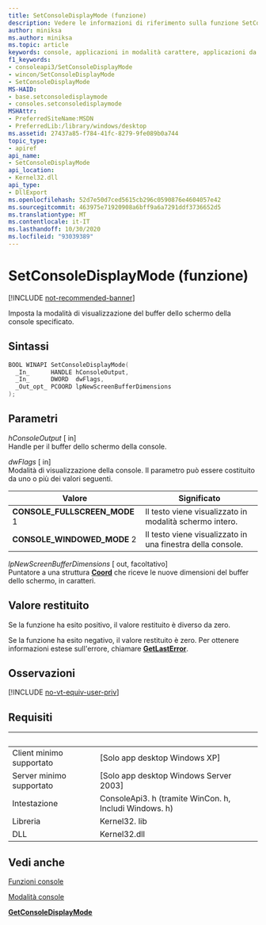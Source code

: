 ```yaml
---
title: SetConsoleDisplayMode (funzione)
description: Vedere le informazioni di riferimento sulla funzione SetConsoleDisplayMode, che imposta la modalità di visualizzazione del buffer dello schermo della console specificato.
author: miniksa
ms.author: miniksa
ms.topic: article
keywords: console, applicazioni in modalità carattere, applicazioni da riga di comando, applicazioni di terminale, api della console
f1_keywords:
- consoleapi3/SetConsoleDisplayMode
- wincon/SetConsoleDisplayMode
- SetConsoleDisplayMode
MS-HAID:
- base.setconsoledisplaymode
- consoles.setconsoledisplaymode
MSHAttr:
- PreferredSiteName:MSDN
- PreferredLib:/library/windows/desktop
ms.assetid: 27437a85-f784-41fc-8279-9fe089b0a744
topic_type:
- apiref
api_name:
- SetConsoleDisplayMode
api_location:
- Kernel32.dll
api_type:
- DllExport
ms.openlocfilehash: 52d7e50d7ced5615cb296c0590876e4604057e42
ms.sourcegitcommit: 463975e71920908a6bff9a6a7291ddf3736652d5
ms.translationtype: MT
ms.contentlocale: it-IT
ms.lasthandoff: 10/30/2020
ms.locfileid: "93039389"
---
```

# <a name="setconsoledisplaymode-function"></a>SetConsoleDisplayMode (funzione)

[!INCLUDE [not-recommended-banner](./includes/not-recommended-banner.md)]

Imposta la modalità di visualizzazione del buffer dello schermo della console specificato.

## <a name="syntax"></a>Sintassi

```C
BOOL WINAPI SetConsoleDisplayMode(
  _In_      HANDLE hConsoleOutput,
  _In_      DWORD  dwFlags,
  _Out_opt_ PCOORD lpNewScreenBufferDimensions
);
```

## <a name="parameters"></a>Parametri

*hConsoleOutput* \[ in\]  
Handle per il buffer dello schermo della console.

*dwFlags* \[ in\]  
Modalità di visualizzazione della console. Il parametro può essere costituito da uno o più dei valori seguenti.

| Valore | Significato |
|-|-|
| **CONSOLE_FULLSCREEN_MODE** 1 | Il testo viene visualizzato in modalità schermo intero. |
| **CONSOLE_WINDOWED_MODE** 2 | Il testo viene visualizzato in una finestra della console. |

*lpNewScreenBufferDimensions* \[ out, facoltativo\]  
Puntatore a una struttura [**Coord**](coord-str.md) che riceve le nuove dimensioni del buffer dello schermo, in caratteri.

## <a name="return-value"></a>Valore restituito

Se la funzione ha esito positivo, il valore restituito è diverso da zero.

Se la funzione ha esito negativo, il valore restituito è zero. Per ottenere informazioni estese sull'errore, chiamare [**GetLastError**](https://msdn.microsoft.com/library/windows/desktop/ms679360).

## <a name="remarks"></a>Osservazioni

[!INCLUDE [no-vt-equiv-user-priv](./includes/no-vt-equiv-user-priv.md)]

## <a name="requirements"></a>Requisiti

| &nbsp; | &nbsp; |
|-|-|
| Client minimo supportato | \[Solo app desktop Windows XP\] |
| Server minimo supportato | \[Solo app desktop Windows Server 2003\] |
| Intestazione | ConsoleApi3. h (tramite WinCon. h, Includi Windows. h) |
| Libreria | Kernel32. lib |
| DLL | Kernel32.dll |

## <a name="see-also"></a>Vedi anche

[Funzioni console](console-functions.md)

[Modalità console](console-modes.md)

[**GetConsoleDisplayMode**](getconsoledisplaymode.md)
